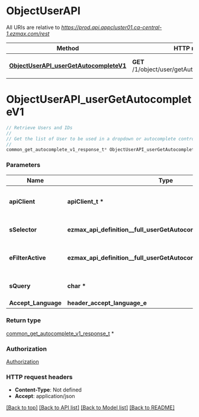 # ObjectUserAPI

All URIs are relative to *https://prod.api.appcluster01.ca-central-1.ezmax.com/rest*

Method | HTTP request | Description
------------- | ------------- | -------------
[**ObjectUserAPI_userGetAutocompleteV1**](ObjectUserAPI.md#ObjectUserAPI_userGetAutocompleteV1) | **GET** /1/object/user/getAutocomplete/{sSelector} | Retrieve Users and IDs


# **ObjectUserAPI_userGetAutocompleteV1**
```c
// Retrieve Users and IDs
//
// Get the list of User to be used in a dropdown or autocomplete control.
//
common_get_autocomplete_v1_response_t* ObjectUserAPI_userGetAutocompleteV1(apiClient_t *apiClient, ezmax_api_definition__full_userGetAutocompleteV1_sSelector_e sSelector, ezmax_api_definition__full_userGetAutocompleteV1_eFilterActive_e eFilterActive, char * sQuery, header_accept_language_e Accept_Language);
```

### Parameters
Name | Type | Description  | Notes
------------- | ------------- | ------------- | -------------
**apiClient** | **apiClient_t \*** | context containing the client configuration |
**sSelector** | **ezmax_api_definition__full_userGetAutocompleteV1_sSelector_e** | The type of Users to return | 
**eFilterActive** | **ezmax_api_definition__full_userGetAutocompleteV1_eFilterActive_e** | Specify which results we want to display. | [optional] [default to &#39;Active&#39;]
**sQuery** | **char \*** | Allow to filter the returned results | [optional] 
**Accept_Language** | **header_accept_language_e** |  | [optional] 

### Return type

[common_get_autocomplete_v1_response_t](common_get_autocomplete_v1_response.md) *


### Authorization

[Authorization](../README.md#Authorization)

### HTTP request headers

 - **Content-Type**: Not defined
 - **Accept**: application/json

[[Back to top]](#) [[Back to API list]](../README.md#documentation-for-api-endpoints) [[Back to Model list]](../README.md#documentation-for-models) [[Back to README]](../README.md)

